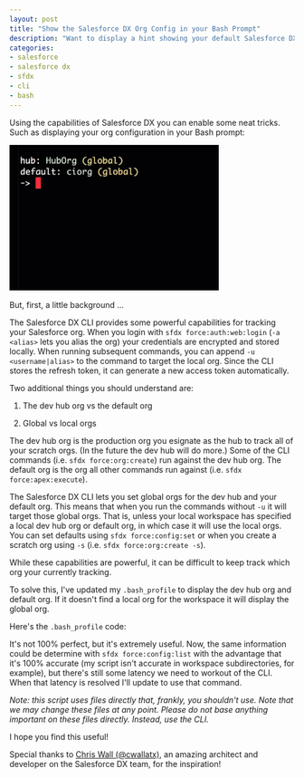 ```yaml
---
layout: post
title: "Show the Salesforce DX Org Config in your Bash Prompt"
description: "Want to display a hint showing your default Salesforce DX org configuration in your bash prompt? You'll learn how in this post!"
categories: 
- salesforce
- salesforce dx
- sfdx
- cli
- bash
---
```


Using the capabilities of Salesforce DX you can enable some neat tricks. Such as displaying your org configuration in your Bash prompt:

![Bash](/content/2017/04/08/bash.gif)

But, first, a little background ...

The Salesforce DX CLI provides some powerful capabilities for tracking your Salesforce org. When you login with `sfdx force:auth:web:login` (`-a <alias>` lets you alias the org) your credentials are encrypted and stored locally. When running subsequent commands, you can append `-u <username|alias>` to the command to target the local org. Since the CLI stores the refresh token, it can generate a new access token automatically.

Two additional things you should understand are:

1. The dev hub org vs the default org

2. Global vs local orgs

The dev hub org is the production org you esignate as the hub to track all of your scratch orgs. (In the future the dev hub will do more.) Some of the CLI commands (i.e. `sfdx force:org:create`) run against the dev hub org. The default org is the org all other commands run against (i.e. `sfdx force:apex:execute`).

The Salesforce DX CLI lets you set global orgs for the dev hub and your default org. This means that when you run the commands without `-u` it will target those global orgs. That is, unless your local workspace has specified a local dev hub org or default org, in which case it will use the local orgs. You can set defaults using `sfdx force:config:set` or when you create a scratch org using `-s` (i.e. `sfdx force:org:create -s`).

While these capabilities are powerful, it can be difficult to keep track which org your currently tracking.

To solve this, I've updated my `.bash_profile` to display the dev hub org and default org. If it doesn't find a local org for the workspace it will display the global org.

Here's the `.bash_profile` code:

<script src="https://gist.github.com/wadewegner/2c9339618983c9b40cc58b03d700e2b9.js"></script>

It's not 100% perfect, but it's extremely useful. Now, the same information could be determine with `sfdx force:config:list` with the advantage that it's 100% accurate (my script isn't accurate in workspace subdirectories, for example), but there's still some latency we need to workout of the CLI. When that latency is resolved I'll update to use that command.

*Note: this script uses files directly that, frankly, you shouldn't use. Note that we may change these files at any point. Please do not base anything important on these files directly. Instead, use the CLI.*

I hope you find this useful!

Special thanks to [Chris Wall (@cwallatx)](https://twitter.com/cwallatx), an amazing architect and developer on the Salesforce DX team, for the inspiration!